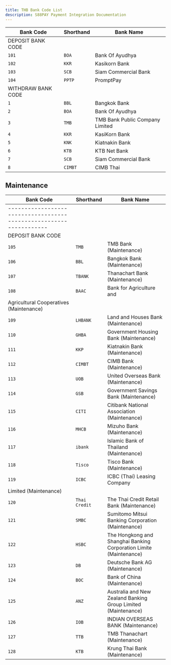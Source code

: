 ```yaml
---
title: THB Bank Code List
description: S88PAY Payment Integration Documentation
---
```


| Bank Code          | Shorthand | Bank Name                       |
| ------------------ | --------- | ------------------------------- |
| DEPOSIT BANK CODE  |
| `101`              | `BOA`     | Bank Of Ayudhya                 |
| `102`              | `KKR`     | Kasikorn Bank                   |
| `103`              | `SCB`     | Siam Commercial Bank            |
| `104`              | `PPTP`    | PromptPay                       |
| WITHDRAW BANK CODE |
| `1`                | `BBL`     | Bangkok Bank                    |
| `2`                | `BOA`     | Bank Of Ayudhya                 |
| `3`                | `TMB`     | TMB Bank Public Company Limited |
| `4`                | `KKR`     | KasiKorn Bank                   |
| `5`                | `KNK`     | Kiatnakin Bank                  |
| `6`                | `KTB`     | KTB Net Bank                    |
| `7`                | `SCB`     | Siam Commercial Bank            |
| `8`                | `CIMBT`   | CIMB Thai                       |

## Maintenance

| Bank Code                                                          | Shorthand     | Bank Name                                                          |
| ------------------------------------------------------------------ | ------------- | ------------------------------------------------------------------ |
| ------------------------------------------------------------------ |
| DEPOSIT BANK CODE                                                  |
| `105`                                                              | `TMB`         | TMB Bank (Maintenance)                                             |
| `106`                                                              | `BBL`         | Bangkok Bank (Maintenance)                                         |
| `107`                                                              | `TBANK`       | Thanachart Bank (Maintenance)                                      |
| `108`                                                              | `BAAC`        | Bank for Agriculture and                                           |
| Agricultural Cooperatives (Maintenance)                            |
| `109`                                                              | `LHBANK`      | Land and Houses Bank (Maintenance)                                 |
| `110`                                                              | `GHBA`        | Government Housing Bank (Maintenance)                              |
| `111`                                                              | `KKP`         | Kiatnakin Bank (Maintenance)                                       |
| `112`                                                              | `CIMBT`       | CIMB Bank (Maintenance)                                            |
| `113`                                                              | `UOB`         | United Overseas Bank (Maintenance)                                 |
| `114`                                                              | `GSB`         | Government Savings Bank (Maintenance)                              |
| `115`                                                              | `CITI`        | Citibank National Association (Maintenance)                        |
| `116`                                                              | `MHCB`        | Mizuho Bank (Maintenance)                                          |
| `117`                                                              | `ibank`       | Islamic Bank of Thailand (Maintenance)                             |
| `118`                                                              | `Tisco`       | Tisco Bank (Maintenance)                                           |
| `119`                                                              | `ICBC`        | ICBC (Thai) Leasing Company                                        |
| Limited (Maintenance)                                              |
| `120`                                                              | `Thai Credit` | The Thai Credit Retail Bank (Maintenance)                          |
| `121`                                                              | `SMBC`        | Sumitomo Mitsui Banking Corporation (Maintenance)                  |
| `122`                                                              | `HSBC`        | The Hongkong and Shanghai Banking Corporation Limite (Maintenance) |
| `123`                                                              | `DB`          | Deutsche Bank AG (Maintenance)                                     |
| `124`                                                              | `BOC`         | Bank of China (Maintenance)                                        |
| `125`                                                              | `ANZ`         | Australia and New Zealand Banking Group Limited (Maintenance)      |
| `126`                                                              | `IOB`         | INDIAN OVERSEAS BANK (Maintenance)                                 |
| `127`                                                              | `TTB`         | TMB Thanachart (Maintenance)                                       |
| `128`                                                              | `KTB`         | Krung Thai Bank (Maintenance)                                      |
